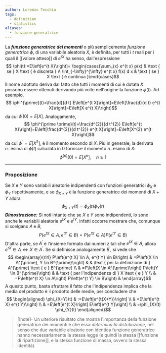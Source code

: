 ```yaml
---
author: Lorenzo Tecchia
tags:
  - definition
  - statistics
aliases:
  - funzione-generatrice
---
```

La ***funzione generatrice dei momenti*** o più semplicemente *funzione generatrice* $\phi$, di una variabile aleatoria $X$, è definita, per tutti i $t$ reali per i quali il [[valore atteso]] di $e^{tX}$ ha senso, dall'espressione $$
\phi(t):=E\left[e^{t X}\right]= \begin{cases}\sum_{x} e^{t x} p(x) & \text { se } X \text { è discreta } \\ \int_{-\infty}^{\infty} e^{t x} f(x) d x & \text { se } X \text { è continua }\end{cases}$$
Il nome adottato deriva dal fatto che tutti i momenti di cui è dotata $X$ possono essere ottenuti derivando più volte nell'origine la funzione $\phi(t)$. Ad esempio, $$
\phi^{\prime}(t)=\frac{d}{d t} E\left[e^{t X}\right]=E\left[\frac{d}{d t} e^{t X}\right]=E\left[X e^{t X}\right]$$ da cui $\phi^{\prime}(0) = E[X]$. Analogamente, $$
\phi^{\prime \prime}(t)=\frac{d^{2}}{d t^{2}} E\left[e^{t X}\right]=E\left[\frac{d^{2}}{d t^{2}} e^{t X}\right]=E\left[X^{2} e^{t X}\right]$$ da cui $\phi^{\prime \prime} = E[X^{2}]$, è il momento secondo di $X$. Più in generale, la derivata $n-$esima di $\phi(t)$ calcolata in $0$ fornisce il momento $n-$esimo di $X$: $$\phi^{(n)}(0)=E\left[X^{n}\right], \quad n \geq 1$$

---
### Proposizione 
Se $X$ e $Y$ sono variabili aleatorie indipendenti con funzioni generatrici $\phi_X$ e $\phi_{Y}$ rispettivamente, e se $\phi_{X+Y}$ è la funzione generatrice dei momenti di $X + Y$ allora $$\phi_{X+Y}(t)=\phi_{X}(t) \phi_{Y}(t)$$ ***Dimostrazione:*** Si noti intanto che se $X$ e $Y$ sono indipendenti, lo sono anche le variabili aleatorie $e^{tX}$ e $e^{tY}$. Infatti occorre mostrare che, comunque si scelgano $A$ e $B$, $$
P\left(e^{t X} \in A, e^{t Y} \in B\right)=P\left(e^{t X} \in A\right) P\left(e^{t Y} \in B\right)$$ D'altra parte, se $A^{\prime}$ è l'insieme formato dai numeri $z$ tali che $e^{tX} \in A$, allora $e^{tX} \in A \iff X \in A^{\prime}$. Se si definisce analogamente $B^{\prime}$, si vede che $$
\begin{array}{rlrl}
P\left(e^{t X} \in A, e^{t Y} \in B\right) & =P\left(X \in A^{\prime}, Y \in B^{\prime}\right) & & \text { per la definizione di } A^{\prime} \text { e } B^{\prime} \\
& =P\left(X \in A^{\prime}\right) P\left(Y \in B^{\prime}\right) & & \text { per l'indipendenza di } X \text { e } Y \\
& =P\left(e^{t X} \in A\right) P\left(e^{t Y} \in B\right) &
\end{array}$$ A questo punto, basta sfruttare il fatto che l'indipendenza implica che la media del prodotto è il prodotto delle medie, per concludere che $$
\begin{aligned}
\phi_{X+Y}(t) & :=E\left[e^{t(X+Y)}\right] \\
& =E\left[e^{t X} e^{t Y}\right] \\
& =E\left[e^{t X}\right] E\left[e^{t Y}\right] \\
& =\phi_{X}(t) \phi_{Y}(t)
\end{aligned}$$

>[!note]-
> Un ulteriore risultato che mostra l'importanza della funzione generatrice dei momenti è che essa *determina la distribuzione*, nel senso che due variabile aleatorie con identica funzione generatrice hanno necessariamente la stessa legge (e quindi la stessa [[funzione di ripartizione]], e la stessa funzione di massa, ovvero la stessa identità).